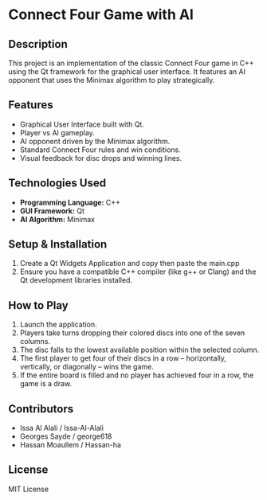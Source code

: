 # Connect Four Game with AI

## Description
This project is an implementation of the classic Connect Four game in C++ using the Qt framework for the graphical user interface. It features an AI opponent that uses the Minimax algorithm to play strategically.

## Features
* Graphical User Interface built with Qt.
* Player vs AI gameplay.
* AI opponent driven by the Minimax algorithm.
* Standard Connect Four rules and win conditions.
* Visual feedback for disc drops and winning lines.

## Technologies Used
* **Programming Language:** C++
* **GUI Framework:** Qt
* **AI Algorithm:** Minimax

## Setup & Installation
1.  Create a Qt Widgets Application and copy then paste the main.cpp
2.  Ensure you have a compatible C++ compiler (like g++ or Clang) and the Qt development libraries installed.

## How to Play
1.  Launch the application.
2.  Players take turns dropping their colored discs into one of the seven columns.
3.  The disc falls to the lowest available position within the selected column.
4.  The first player to get four of their discs in a row – horizontally, vertically, or diagonally – wins the game.
5.  If the entire board is filled and no player has achieved four in a row, the game is a draw.

## Contributors
* Issa Al Alali / Issa-Al-Alali
* Georges Sayde / george618
* Hassan Moaullem / Hassan-ha

## License
MIT License
